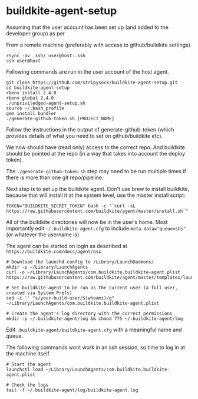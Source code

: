 # buildkite-agent-setup

Assuming that the user account has been set up (and added to the developer
  group) as per

From a remote machine (preferably with access to github/buildkite settings)

    rsync -av .ssh/ user@host:.ssh
    ssh user@host

Following commands are run in the user account of the host agent.


    git clone https://github.com/stripysock/buildkite-agent-setup.git
    cd buildkite-agent-setup
    rbenv install 2.4.0
    rbenv global 2.4.0
    ./unpriviledged-agent-setup.sh
    source ~/.bash_profile
    gem install bundler
    ./generate-github-token.sh [PROJECT_NAME]

Follow the instructions in the output of generate-github-token (which provides
details of what you need to set on github/buildkite etc).

We now should have (read only) access to the correct repo. And buildkite should
be pointed at the repo (in a way that takes into account the deploy token).

The `./generate-github-token.sh` step may need to be run multiple times if there
is more than one git repo/pipeline.

Next step is to set up the buildkite agent. Don't use brew to install buildkite,
because that will install it at the system level, use the master install script:

    TOKEN="BUILDKITE_SECRET_TOKEN" bash -c "`curl -sL https://raw.githubusercontent.com/buildkite/agent/master/install.sh`"

All of the buildkite directories will now be in the user's home. Most
importantly edit `~/.buildkite-agent.cfg` to include `meta-data="queue=sbs"`
 (or whatever the username is)

The agent can be started on login as described at `https://buildkite.com/docs/agent/osx`

    # Download the launchd config to /Library/LaunchDaemons/
    mkdir -p ~/Library/LaunchAgents
    curl -o ~/Library/LaunchAgents/com.buildkite.buildkite-agent.plist https://raw.githubusercontent.com/buildkite/agent/master/templates/launchd_local_with_gui.plist

    # Set buildkite-agent to be run as the current user (a full user, created via System Prefs)
    sed -i '' "s/your-build-user/$(whoami)/g" ~/Library/LaunchAgents/com.buildkite.buildkite-agent.plist

    # Create the agent's log directory with the correct permissions
    mkdir -p ~/.buildkite-agent/log && chmod 775 ~/.buildkite-agent/log

Edit `.buildkite-agent/buildkite-agent.cfg` with a meaningful name and queue.

The following commands wont work in an ssh session, so time to log in at the machine itself.

    # Start the agent
    launchctl load ~/Library/LaunchAgents/com.buildkite.buildkite-agent.plist

    # Check the logs
    tail -f ~/.buildkite-agent/log/buildkite-agent.log
